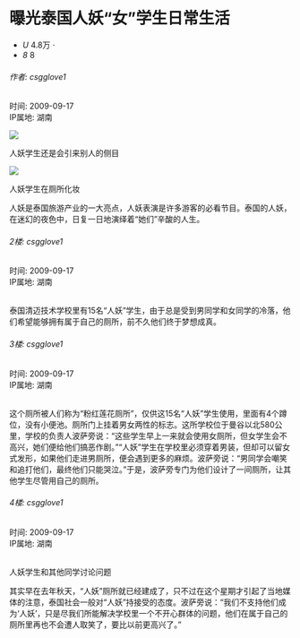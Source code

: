 # 曝光泰国人妖“女”学生日常生活

-   _U_ 4.8万 _·_
-   _8_ 8

###### 作者: csgglove1  
时间: 2009-09-17  
IP属地: 湖南

![](http://image.xcar.com.cn/attachments/a/day_090917/20090917_f7390cc0e73b727237299xajMlOEJx8R.jpg-app)

人妖学生还是会引来别人的侧目

![](https://pic.xcar.com.cn/strategy/cos/image/2021/1/25/strategy_20210125110152675407675109985.jpg)

人妖学生在厕所化妆

人妖是泰国旅游产业的一大亮点，人妖表演是许多游客的必看节目。泰国的人妖，在迷幻的夜色中，日复一日地演绎着“她们”辛酸的人生。

###### 2楼: csgglove1  
时间: 2009-09-17  
IP属地: 湖南

![](data:image/png;base64,iVBORw0KGgoAAAANSUhEUgAAAAQAAAADCAYAAAC09K7GAAAADklEQVQIW2NkQAOMBAUAAJkABB99l1EAAAAASUVORK5CYII=)

泰国清迈技术学校里有15名“人妖”学生，由于总是受到男同学和女同学的冷落，他们希望能够拥有属于自己的厕所，前不久他们终于梦想成真。

###### 3楼: csgglove1  
时间: 2009-09-17  
IP属地: 湖南

![](data:image/png;base64,iVBORw0KGgoAAAANSUhEUgAAAAQAAAADCAYAAAC09K7GAAAADklEQVQIW2NkQAOMBAUAAJkABB99l1EAAAAASUVORK5CYII=)

这个厕所被人们称为“粉红莲花厕所”，仅供这15名“人妖”学生使用，里面有4个蹲位，没有小便池。厕所门上挂着男女两性的标志。这所学校位于曼谷以北580公里，学校的负责人波萨旁说：“这些学生早上一来就会使用女厕所，但女学生会不高兴，她们便给他们搞恶作剧。”“人妖”学生在学校里必须穿着男装，但却可以留女式发形，如果他们走进男厕所，便会遇到更多的麻烦。波萨旁说：“男同学会嘲笑和追打他们，最终他们只能哭泣。”于是，波萨旁专门为他们设计了一间厕所，让其他学生尽管用自己的厕所。

###### 4楼: csgglove1  
时间: 2009-09-17  
IP属地: 湖南

![](data:image/png;base64,iVBORw0KGgoAAAANSUhEUgAAAAQAAAADCAYAAAC09K7GAAAADklEQVQIW2NkQAOMBAUAAJkABB99l1EAAAAASUVORK5CYII=)

人妖学生和其他同学讨论问题

其实早在去年秋天，“人妖”厕所就已经建成了，只不过在这个星期才引起了当地媒体的注意，泰国社会一般对“人妖”持接受的态度。波萨旁说：“我们不支持他们成为‘人妖’，只是尽我们所能解决学校里一个不开心群体的问题，他们在属于自己的厕所里再也不会遭人取笑了，要比以前更高兴了。”
<!-- tcd_original_link https://a.xcar.com.cn/bbs/thread-10558706-0-2.html -->
